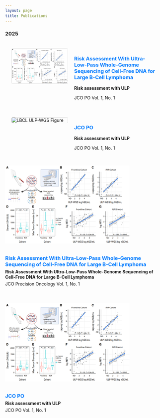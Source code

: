 ```yaml
---
layout: page
title: Publications
---
```


<style>
.publications-grid {
  display: grid;
  grid-template-columns: repeat(auto-fit, minmax(400px, 1fr));
  gap: 40px;
  max-width: 1200px;
  margin: 0 auto;
  padding: 20px;
}

.publication-item {
  display: flex;
  gap: 20px;
  align-items: flex-start;
}

.publication-item img {
  width: 180px;
  height: auto;
  flex-shrink: 0;
  border: 1px solid #ddd;
  border-radius: 4px;
}

.publication-text {
  flex: 1;
}

.publication-text h3 a {
  color: #007bff;
  text-decoration: none;
}

.publication-text h3 a:hover {
  text-decoration: underline;
}
</style>

### 2025

<div class="publications-grid">

<div class="publication-item">
  <img src="/img/zhao_JCO_PO.png" alt="LBCL ULP-WGS Figure" />
  <div class="publication-text">
    <h3><a href="[https://ascopubs.org/journal/jcop" target="_blank](https://ascopubs.org/doi/10.1200/PO-25-00200)" rel="noopener noreferrer">Risk Assessment With Ultra-Low-Pass Whole-Genome Sequencing of Cell-Free DNA for Large B-Cell Lymphoma</a></h3>
    <p><strong>Risk assessment with ULP</strong></p>
    <p>JCO PO Vol. 1, No. 1</p>
  </div>
</div>

<div class="publication-item">
  <img src="/assets/images/ulp-wgs.png" alt="LBCL ULP-WGS Figure" />
  <div class="publication-text">
    <h3><a href="https://ascopubs.org/journal/jcop" target="_blank" rel="noopener noreferrer">JCO PO</a></h3>
    <p><strong>Risk assessment with ULP</strong></p>
    <p>JCO PO Vol. 1, No. 1</p>
  </div>
</div>

<!-- Add more publication items here -->

</div>



<div style="display: flex; flex-wrap: wrap; align-items: flex-start; gap: 20px; margin-bottom: 40px;">

  <img src="/img/zhao_JCO_PO.png" alt="LBCL ULP-WGS Figure"
       style="width: 100%; max-width: 400px; height: auto; flex-shrink: 0;" />

  <div style="flex: 1; min-width: 250px;">
    <h3 style="margin: 0;">
      <a href="https://ascopubs.org/doi/10.1200/PO-25-00200" style="color: #007bff; text-decoration: none;">Risk Assessment With Ultra-Low-Pass Whole-Genome Sequencing of Cell-Free DNA for Large B-Cell Lymphoma</a>
    </h3>
    <p style="margin: 5px 0;"><strong>Risk Assessment With Ultra-Low-Pass Whole-Genome Sequencing of Cell-Free DNA for Large B-Cell Lymphoma</strong></p>
    <p style="margin: 0;">JCO Precision Oncology Vol. 1, No. 1</p>
  </div>

</div>

<div style="display: flex; flex-wrap: wrap; align-items: flex-start; gap: 20px; margin-bottom: 40px;">

  <img src="/img/zhao_JCO_PO.png" alt="LBCL ULP-WGS Figure"
       style="width: 100%; max-width: 400px; height: auto; flex-shrink: 0;" />

  <div style="flex: 1; min-width: 250px;">
    <h3 style="margin: 0;">
      <a href="https://ascopubs.org/journal/jcop" style="color: #007bff; text-decoration: none;">JCO PO</a>
    </h3>
    <p style="margin: 5px 0;"><strong>Risk assessment with ULP</strong></p>
    <p style="margin: 0;">JCO PO Vol. 1, No. 1</p>
  </div>

</div>

